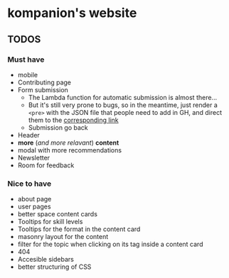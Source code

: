 # kompanion's website

## TODOS

### Must have

- mobile
- Contributing page
- Form submission
  - The Lambda function for automatic submission is almost there...
  - But it's still very prone to bugs, so in the meantime, just render a `<pre>` with the JSON file that people need to add in GH, and direct them to the [corresponding link](https://github.com/kompanion/kommunity-content/new/master/content)
  - Submission go back
- Header
- **more** (_and more relavant_) **content**
- modal with more recommendations
- Newsletter 
- Room for feedback

### Nice to have

- about page
- user pages
- better space content cards
- Tooltips for skill levels
- Tooltips for the format in the content card
- masonry layout for the content
- filter for the topic when clicking on its tag inside a content card
- 404
- Accesible sidebars
- better structuring of CSS